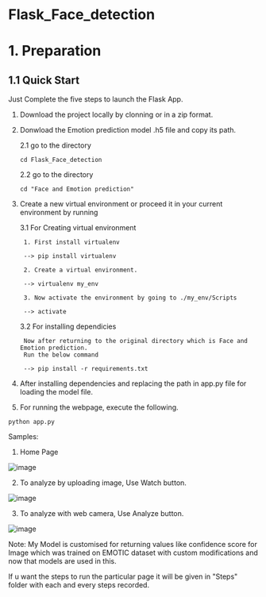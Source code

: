 # Flask_Face_detection

# 1. Preparation

## 1.1 Quick Start

Just Complete the five steps to launch the Flask App.

1. Download the project locally by clonning or in a zip format.

2. Donwload the Emotion prediction model .h5 file and copy its path.
    
    2.1 go to the directory
    ```
    cd Flask_Face_detection
    ```
    
    2.2 go to the directory
    ```
    cd "Face and Emotion prediction"
    ```

3. Create a new virtual environment or proceed it in your current environment by running 

    3.1 For Creating virtual environment
        
        1. First install virtualenv
        
        --> pip install virtualenv
        
        2. Create a virtual environment.
        
        --> virtualenv my_env
        
        3. Now activate the environment by going to ./my_env/Scripts
 
        --> activate
    
    3.2 For installing dependicies
        
        Now after returning to the original directory which is Face and Emotion prediction.
        Run the below command
        
        --> pip install -r requirements.txt
        
4. After installing dependencies and replacing the path in app.py file for loading the model file.

5. For running the webpage, execute the following.

```
python app.py

```
Samples:
1. Home Page

![image](https://user-images.githubusercontent.com/65113086/234911465-24dacaea-2f10-4bdf-8723-b71610a7fabe.png)

2. To analyze by uploading image, Use Watch button.

![image](https://user-images.githubusercontent.com/65113086/234912106-1236f4fa-1e1b-48a6-9ac4-efeae54b6c32.png)

3. To analyze with web camera, Use Analyze button.

![image](https://user-images.githubusercontent.com/65113086/234914457-c1b12fe8-77ec-48cb-83ff-b968452eee68.png)

Note:
My Model is customised for returning values like confidence score for Image which was trained on EMOTIC dataset with custom modifications and now that models are used in this.

If u want the steps to run the particular page it will be given in "Steps" folder with each and every steps recorded.

